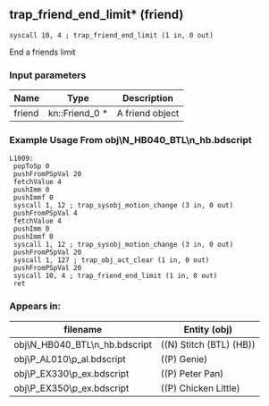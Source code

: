 ## trap_friend_end_limit* (friend)

`syscall 10, 4 ; trap_friend_end_limit (1 in, 0 out)`

End a friends limit

### Input parameters
| Name | Type | Description
|------|------|------------
| friend   | kn::Friend_0 *   | A friend object


### Example Usage From obj\N_HB040_BTL\n_hb.bdscript
```plaintext
L1009:
 popToSp 0
 pushFromPSpVal 20
 fetchValue 4
 pushImm 0
 pushImmf 0
 syscall 1, 12 ; trap_sysobj_motion_change (3 in, 0 out)
 pushFromPSpVal 4
 fetchValue 4
 pushImm 0
 pushImmf 0
 syscall 1, 12 ; trap_sysobj_motion_change (3 in, 0 out)
 pushFromPSpVal 20
 syscall 1, 127 ; trap_obj_act_clear (1 in, 0 out)
 pushFromPSpVal 20
 syscall 10, 4 ; trap_friend_end_limit (1 in, 0 out)
 ret
```


### Appears in:
| filename | Entity (obj)
|----------|-------------
| obj\N_HB040_BTL\n_hb.bdscript       | ((N) Stitch (BTL) (HB))          
| obj\P_AL010\p_al.bdscript       | ((P) Genie)          
| obj\P_EX330\p_ex.bdscript       | ((P) Peter Pan)          
| obj\P_EX350\p_ex.bdscript       | ((P) Chicken Little)          




